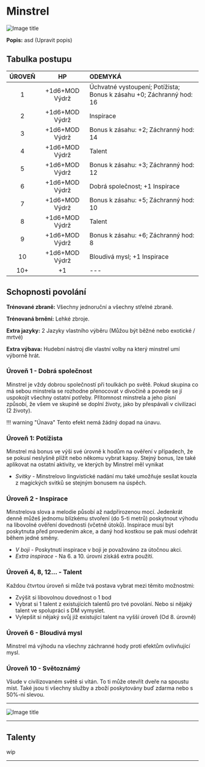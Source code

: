 # Minstrel

![Image title](/assets/classes/bard.webp)

**Popis:** asd (Upravit popis)

## Tabulka postupu

| ÚROVEŇ |       HP       | ODEMYKÁ                                                      |
| :----: | :------------: | :----------------------------------------------------------- |
|   1    | +1d6+MOD Výdrž | Úchvatné vystoupení; Potížista; Bonus k zásahu +0; Záchranný hod: 16 |
|   2    | +1d6+MOD Výdrž | Inspirace                                                    |
|   3    | +1d6+MOD Výdrž | Bonus k zásahu: +2; Záchranný hod: 14                        |
|   4    | +1d6+MOD Výdrž | Talent                                                       |
|   5    | +1d6+MOD Výdrž | Bonus k zásahu: +3; Záchranný hod: 12                        |
|   6    | +1d6+MOD Výdrž | Dobrá společnost; +1 Inspirace                               |
|   7    | +1d6+MOD Výdrž | Bonus k zásahu: +5; Záchranný hod: 10                        |
|   8    | +1d6+MOD Výdrž | Talent                                                       |
|   9    | +1d6+MOD Výdrž | Bonus k zásahu: +6; Záchranný hod: 8                         |
|   10   | +1d6+MOD Výdrž | Bloudivá mysl; +1 Inspirace                                  |
|  10+   |       +1       | ---                                                          |

## Schopnosti povolání

**Trénované zbraně:** Všechny jednoruční a všechny střelné zbraně. 

**Trénovaná brnění:** Lehké zbroje. 

**Extra jazyky:** 2 Jazyky vlastního výběru (Můžou být běžné nebo exotické / mrtvé) 

**Extra výbava:** Hudební nástroj dle vlastní volby na který minstrel umí výborně hrát.

### Úroveň 1 - Dobrá společnost

Minstrel je vždy dobrou společností při toulkách po světě. Pokud skupina co má sebou minstrela se rozhodne přenocovat v divočině a povede se jí uspokojit všechny ostatní potřeby. Přítomnost minstrela a jeho písní způsobí, že všem ve skupině se doplní životy, jako by přespávali v civilizaci (2 životy). 

!!! warning "Únava"
    Tento efekt nemá žádný dopad na únavu.

### Úroveň 1: Potížista

Minstrel má bonus ve výši své úrovně k hodům na ověření v případech, že se pokusí neslyšně plížit nebo někomu vybrat kapsy. Stejný bonus, lze také aplikovat na ostatní aktivity, ve kterých by Minstrel měl vynikat 

- *Svitky* - Minstrelovo lingvistické nadání mu také umožňuje sesílat kouzla z magických svitků se stejným bonusem na úspěch.

### Úroveň 2 - Inspirace

Minstrelova slova a melodie působí až nadpřirozenou mocí. Jedenkrát denně můžeš jednomu blízkému stvoření (do 5-ti metrů) poskytnout výhodu na libovolné ověření dovednosti (včetně útoků). Inspirace musí být poskytnuta před provedením akce, a daný hod kostkou se pak musí odehrát během jedné směny. 

- *V boji* - Poskytnutí inspirace v boji je považováno za útočnou akci. 
- *Extra inspirace* - Na 6. a 10. úrovni získáš extra použití.

### Úroveň 4, 8, 12... - Talent

Každou čtvrtou úroveň si může tvá postava vybrat mezi těmito možnostmi:

- Zvýšit si libovolnou dovednost o 1 bod
- Vybrat si 1 talent z existujících talentů pro tvé povolání. Nebo si nějaký talent ve spolupráci s DM vymyslet.
- Vylepšit si nějaký svůj již existující talent na vyšší úroveň (Od 8. úrovně)

### Úroveň 6 - Bloudivá mysl

Minstrel má výhodu na všechny záchranné hody proti efektům ovlivňující mysl.

### Úroveň 10 - Světoznámý

Všude v civilizovaném světě si vítán. To ti může otevřít dveře na spoustu míst. Také jsou ti všechny služby a zboží poskytovány buď zdarma nebo s 50%-ní slevou.



---

![Image title](/assets/talent_banners/bard.webp)

---

## Talenty

wip

---

